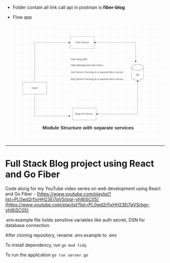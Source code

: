 - Folder contain all link call api in postman is **fiber-blog**
- Flow app

  ![1738140053140](image/README/1738140053140.png)

---

# Full Stack Blog project using React and Go Fiber

Code along for my YouTube video series on web development using React and Go Fiber - [https://www.youtube.com/playlist?list=PL0wd2rfixHH23Ej7qVSrbgr-yhI6iSC05](https://www.youtube.com/playlist?list=PL0wd2rfixHH23Ej7qVSrbgr-yhI6iSC05)

.env.example file holds sensitive variables like auth secret, DSN for database connection.

After cloning repository, rename .env.example to .env

To install dependency, run
`go mod tidy`

To run the application
`go run server.go`
